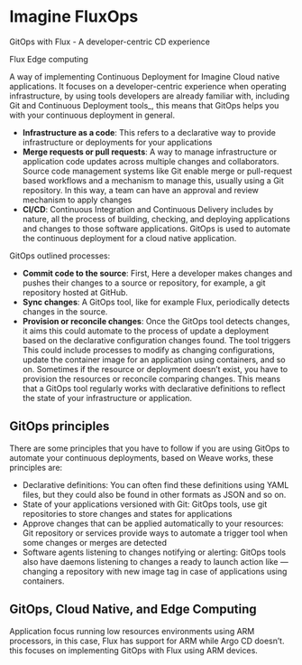 # Imagine FluxOps
GitOps with Flux - A developer-centric CD experience

Flux Edge computing

A way of implementing Continuous Deployment for Imagine Cloud native applications. It focuses on a developer-centric experience when operating infrastructure, by using tools developers are already familiar with, including Git and Continuous Deployment tools_, this means that GitOps helps you with your continuous deployment in general.



-   **Infrastructure as a code**: This refers to a declarative way to provide infrastructure or deployments for your applications
-   **Merge requests or pull requests**: A way to manage infrastructure or application code updates across multiple changes and collaborators. Source code management systems like Git enable merge or pull-request based workflows and a mechanism to manage this, usually using a Git repository. In this way, a team can have an approval and review mechanism to apply changes
-   **CI/CD**: Continuous Integration and Continuous Delivery includes by nature, all the process of building, checking, and deploying applications and changes to those software applications. GitOps is used to automate the continuous deployment for a cloud native application.


GitOps outlined processes:

-   **Commit code to the source**: First, Here a developer makes changes and pushes their changes to a source or repository, for example, a git repository hosted at GitHub.
-   **Sync changes**: A GitOps tool, like for example Flux, periodically detects changes in the source.
-   **Provision or reconcile changes**: Once the GitOps tool detects changes, it aims this could automate to the process of update a deployment based on the declarative configuration changes found. The tool triggers This could include processes to modify as changing configurations, update the container image for an application using containers, and so on. Sometimes if the resource or deployment doesn’t exist, you have to provision the resources or reconcile comparing changes. This means that a GitOps tool regularly works with declarative definitions to reflect the state of your infrastructure or application.

## GitOps principles

There are some principles that you have to follow if you are using GitOps to automate your continuous deployments, based on Weave works, these principles are:

-   Declarative definitions: You can often find these definitions using YAML files, but they could also be found in other formats as JSON and so on.
-   State of your applications versioned with Git: GitOps tools, use git repositories to store changes and states for applications
-   Approve changes that can be applied automatically to your resources: Git repository or services provide ways to automate a trigger tool when some changes or merges are detected
-   Software agents listening to changes notifying or alerting: GitOps tools also have daemons listening to changes a ready to launch action like —changing a repository with new image tag in case of applications using containers.

## GitOps, Cloud Native, and Edge Computing

Application focus running low resources environments using ARM processors, in this case, Flux has support for ARM while Argo CD doesn’t. this focuses on implementing GitOps with Flux using ARM devices. 
